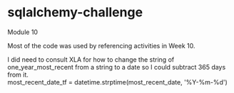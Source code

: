 # sqlalchemy-challenge
Module 10

Most of the code was used by referencing activities in Week 10.  

I did need to consult XLA for how to change the string of one_year_most_recent from a string to a date so I could subtract 365 days from it.   
most_recent_date_tf = datetime.strptime(most_recent_date, '%Y-%m-%d')
